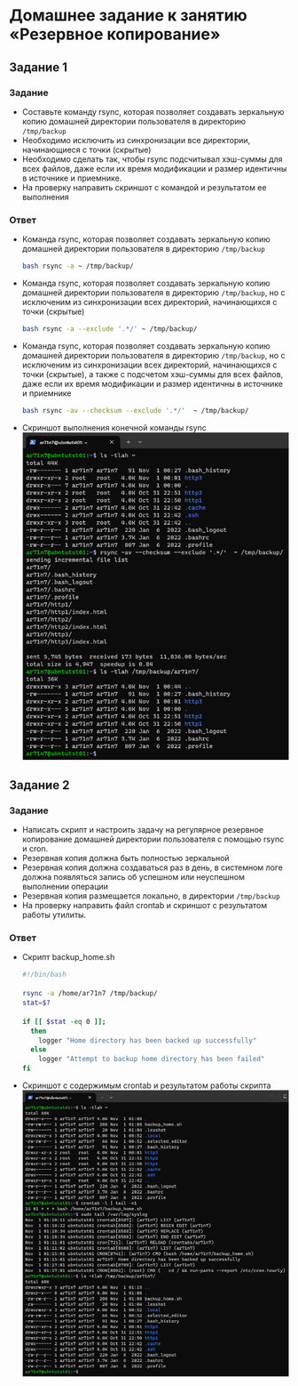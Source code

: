 # Домашнее задание к занятию «Резервное копирование»



## Задание 1

### Задание
- Составьте команду rsync, которая позволяет создавать зеркальную копию домашней директории пользователя в директорию `/tmp/backup`
- Необходимо исключить из синхронизации все директории, начинающиеся с точки (скрытые)
- Необходимо сделать так, чтобы rsync подсчитывал хэш-суммы для всех файлов, даже если их время модификации и размер идентичны в источнике и приемнике.
- На проверку направить скриншот с командой и результатом ее выполнения

### Ответ
- Команда rsync, которая позволяет создавать зеркальную копию домашней директории пользователя в директорию `/tmp/backup`
  ```bash
  bash rsync -a ~ /tmp/backup/
  ```

- Команда rsync, которая позволяет создавать зеркальную копию домашней директории пользователя в директорию 
`/tmp/backup`, но с исключеним из синхронизации всех директорий, начинающихся с точки (скрытые)
  ```bash
  bash rsync -a --exclude '.*/' ~ /tmp/backup/
  ```

- Команда rsync, которая позволяет создавать зеркальную копию домашней директории пользователя в директорию 
`/tmp/backup`, но с исключеним из синхронизации всех директорий, начинающихся с точки (скрытые), а также с
подсчетом хэш-суммы для всех файлов, даже если их время модификации и размер идентичны в источнике и приемнике
  ```bash
  bash rsync -av --checksum --exclude '.*/'  ~ /tmp/backup/ 
  ```
- Скриншот выполнения конечной команды rsync
![](img/hw-03_1.png "Скриншот выполнения конечной команды rsync")


## Задание 2

### Задание
- Написать скрипт и настроить задачу на регулярное резервное копирование домашней директории пользователя с помощью rsync и cron.
- Резервная копия должна быть полностью зеркальной
- Резервная копия должна создаваться раз в день, в системном логе должна появляться запись об успешном или неуспешном выполнении операции
- Резервная копия размещается локально, в директории `/tmp/backup`
- На проверку направить файл crontab и скриншот с результатом работы утилиты.

### Ответ
- Скрипт backup_home.sh
  ```bash
  #!/bin/bash
  
  rsync -a /home/ar71n7 /tmp/backup/
  stat=$?
  
  if [[ $stat -eq 0 ]];
    then
      logger "Home directory has been backed up successfully"
    else
      logger "Attempt to backup home directory has been failed"
  fi
  ```

- Скриншот с содержимым crontab и результатом работы скрипта
![](img/hw-03_2.png "Скриншот с содержимым crontab и результатом работы скрипта — на ФС и в syslog")